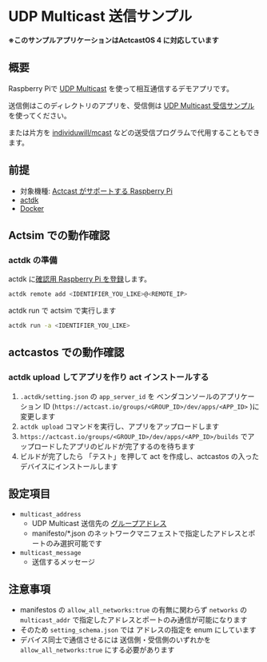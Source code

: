 # UDP Multicast 送信サンプル


**※このサンプルアプリケーションはActcastOS 4 に対応しています**


## 概要

Raspberry Piで [UDP Multicast](https://ja.wikipedia.org/wiki/IP%E3%83%9E%E3%83%AB%E3%83%81%E3%82%AD%E3%83%A3%E3%82%B9%E3%83%88) を使って相互通信するデモアプリです。

送信側はこのディレクトリのアプリを、受信側は [UDP Multicast 受信サンプル](../mcast-receiver) を使ってください。

または片方を [individuwill/mcast](https://github.com/individuwill/mcast) などの送受信プログラムで代用することもできます。

## 前提

- 対象機種: [Actcast がサポートする Raspberry Pi](https://actcast.io/docs/ja/SupportedDevices/RaspberryPi/)
- [actdk](https://actcast.io/docs/ja/ForVendor/ApplicationDevelopment/GettingStarted/ActDK/)
- [Docker](https://www.docker.com/)


## Actsim での動作確認

### actdk の準備

actdk に[確認用 Raspberry Pi を登録](https://actcast.io/docs/ja/ForVendor/ApplicationDevelopment/GettingStarted/TestInLocalDevice/#%e7%a2%ba%e8%aa%8d%e7%94%a8-raspberry-pi-%e3%81%ae%e7%99%bb%e9%8c%b2)します。

```bash
actdk remote add <IDENTIFIER_YOU_LIKE>@<REMOTE_IP>
```

actdk run で actsim で実行します

```bash
actdk run -a <IDENTIFIER_YOU_LIKE>
```


## actcastos での動作確認

### actdk upload してアプリを作り act インストールする

1. `.actdk/setting.json` の `app_server_id` を ベンダコンソールのアプリケーション ID (`https://actcast.io/groups/<GROUP_ID>/dev/apps/<APP_ID>`
)に変更します
2. `actdk upload` コマンドを実行し、アプリをアップロードします
3. `https://actcast.io/groups/<GROUP_ID>/dev/apps/<APP_ID>/builds` でアップロードしたアプリのビルドが完了するのを待ちます
4. ビルドが完了したら 「テスト」を押して act を作成し、actcastos の入ったデバイスにインストールします

## 設定項目

- `multicast_address`
  - UDP Multicast 送信先の [グループアドレス](https://ja.wikipedia.org/wiki/IP%E3%83%9E%E3%83%AB%E3%83%81%E3%82%AD%E3%83%A3%E3%82%B9%E3%83%88#IP%E3%83%9E%E3%83%AB%E3%83%81%E3%82%AD%E3%83%A3%E3%82%B9%E3%83%88%E3%82%B0%E3%83%AB%E3%83%BC%E3%83%97%E3%82%A2%E3%83%89%E3%83%AC%E3%82%B9)
  - manifesto/*.json のネットワークマニフェストで指定したアドレスとポートのみ選択可能です
- `multicast_message`
  - 送信するメッセージ

## 注意事項

-  manifestos の `allow_all_networks:true` の有無に関わらず `networks` の `multicast_addr` で指定したアドレスとポートのみ通信が可能になります
  - そのため `setting_schema.json` では アドレスの指定を enum にしています
- デバイス同士で通信させるには 送信側・受信側のいずれかを `allow_all_networks:true` にする必要があります
